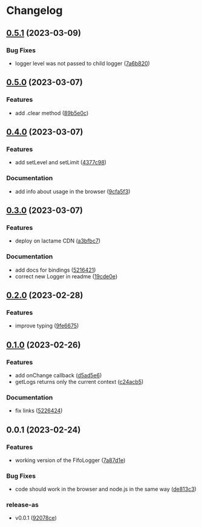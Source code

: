 # Changelog

## [0.5.1](https://github.com/cheminfo/fifo-logger/compare/v0.5.0...v0.5.1) (2023-03-09)


### Bug Fixes

* logger level was not passed to child logger ([7a6b820](https://github.com/cheminfo/fifo-logger/commit/7a6b8208bf49e8af3743a94b3257d74f3b9515ed))

## [0.5.0](https://github.com/cheminfo/fifo-logger/compare/v0.4.0...v0.5.0) (2023-03-07)


### Features

* add .clear method ([89b5e0c](https://github.com/cheminfo/fifo-logger/commit/89b5e0c4515ce54abf3ddbf35b6a987d271be02f))

## [0.4.0](https://github.com/cheminfo/fifo-logger/compare/v0.3.0...v0.4.0) (2023-03-07)


### Features

* add setLevel and setLimit ([4377c98](https://github.com/cheminfo/fifo-logger/commit/4377c98bbe20f1becd9c92fe83bf9397221f7a0d))


### Documentation

* add info about usage in the browser ([9cfa5f3](https://github.com/cheminfo/fifo-logger/commit/9cfa5f3640d063274da117f0116fa81b50e64146))

## [0.3.0](https://github.com/cheminfo/fifo-logger/compare/v0.2.0...v0.3.0) (2023-03-07)


### Features

* deploy on lactame CDN ([a3bfbc7](https://github.com/cheminfo/fifo-logger/commit/a3bfbc788aa22cac6ec7b4a2c88961e0bfc6b057))


### Documentation

* add docs for bindings ([5216421](https://github.com/cheminfo/fifo-logger/commit/5216421c7f36be80b4da6556686efb748a570532))
* correct new Logger in readme ([19cde0e](https://github.com/cheminfo/fifo-logger/commit/19cde0e6615d49bd921331fc7b0c432e2aefb7ee))

## [0.2.0](https://github.com/cheminfo/fifo-logger/compare/v0.1.0...v0.2.0) (2023-02-28)


### Features

* improve typing ([9fe6675](https://github.com/cheminfo/fifo-logger/commit/9fe66750fe68e3c89581011a21c9e2fc5947cca6))

## [0.1.0](https://github.com/cheminfo/fifo-logger/compare/v0.0.1...v0.1.0) (2023-02-26)


### Features

* add onChange callback ([d5ad5e6](https://github.com/cheminfo/fifo-logger/commit/d5ad5e68e5202fc15350d0a4d81a33bb40dcfdc6))
* getLogs returns only the current context ([c24acb5](https://github.com/cheminfo/fifo-logger/commit/c24acb58c354057bf54379ced0641ecc7c35e3ab))


### Documentation

* fix links ([5226424](https://github.com/cheminfo/fifo-logger/commit/5226424254847a5af7ad1bb1bc927b015be10130))

## 0.0.1 (2023-02-24)


### Features

* working version of the FifoLogger ([7a87d1e](https://github.com/cheminfo/fifo-logger/commit/7a87d1ed683515baa0125388ee343cb75a87ec65))


### Bug Fixes

* code should work in the browser and node.js in the same way ([de813c3](https://github.com/cheminfo/fifo-logger/commit/de813c390ea943a7434dd632c399770ac9721f6b))


### release-as

* v0.0.1 ([92078ce](https://github.com/cheminfo/fifo-logger/commit/92078ceb09814d9d33b2063f2e11e29ccbf0c577))
